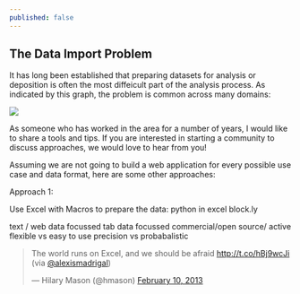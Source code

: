 ```yaml
---
published: false
---
```


## The Data Import Problem

It has long been established that preparing datasets for analysis or deposition is often the most diffeicult part of the analysis process. As indicated by this graph, the problem is common across many domains:

![](/http://openrefine.org/images/2014survey/1.png)

As someone who has worked in the area for a number of years, I would like to share a tools and tips. If you are interested in starting a community to discuss approaches, we would love to hear from you!

Assuming we are not going to build a web application for every possible use case and data format, here are some other approaches:

Approach 1:

Use Excel with Macros to prepare the data:
python in excel
block.ly

text / web data focussed
tab data focussed
commercial/open source/ active
flexible vs easy to use
precision vs probabalistic


<blockquote class="twitter-tweet" lang="en"><p>The world runs on Excel, and we should be afraid <a href="http://t.co/hBj9wcJi">http://t.co/hBj9wcJi</a> (via <a href="https://twitter.com/alexismadrigal">@alexismadrigal</a>)</p>&mdash; Hilary Mason (@hmason) <a href="https://twitter.com/hmason/status/300721573340524544">February 10, 2013</a></blockquote>
<script async src="//platform.twitter.com/widgets.js" charset="utf-8"></script>
